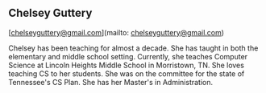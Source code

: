 ## Chelsey Guttery[chelseyguttery@gmail.com](mailto: chelseyguttery@gmail.com)Chelsey has been teaching for almost a decade. She has taught in both the elementary and middle school setting. Currently, she teaches Computer Science at Lincoln Heights Middle School in Morristown, TN. She loves teaching CS to her students. She was on the committee for the state of Tennessee's CS Plan. She has her Master's in Administration. 